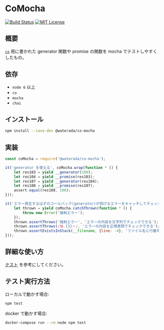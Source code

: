 CoMocha
=========
[![Build Status](https://travis-ci.org/waterada/co-mocha.svg?branch=master)](https://travis-ci.org/waterada/co-mocha)
[![MIT License](http://img.shields.io/badge/license-MIT-blue.svg?style=flat)](LICENSE)


概要
------

[`co`](https://www.npmjs.com/package/co) 用に書かれた generator 関数や promise の関数を mocha でテストしやすくしたもの。

依存
-----

- `node 6` 以上
- `co`
- `mocha`
- `chai`


インストール
-------------

```sh
npm install --save-dev @waterada/co-mocha
```

実装
---------

```js
const coMocha = require('@waterada/co-mocha');

it('generator を使える', coMocha.wrap(function * () {
    let res103 = yield __generator(100);
    let res104 = yield __promise(res103);
    let res107 = yield __generator(res104);
    let res108 = yield __promise(res107);
    assert.equal(res108, 108);
}));

it('エラー発生するはずのコールバック(generator)が投げるエラーをキャッチしてチェックできる', coMocha.wrap(function * () {
    let thrown = yield coMocha.catchThrown(function * () {
        throw new Error('強制エラー');
    });
    thrown.assertThrows('強制エラー', 'エラーの内容を文字列でチェックできる');
    thrown.assertThrows(/強.{3}ー/, 'エラーの内容を正規表現でチェックできる');
    thrown.assertExistsInStack(__filename, {line: -4}, 'ファイル名と行番号(相対)がstackに存在している')
}));
```

詳細な使い方
------------

[テスト](test/test-co-mocha.js) を参考にしてください。


テスト実行方法
--------------

ローカルで動かす場合:

```sh
npm test
```

docker で動かす場合:

```sh
docker-compose run --rm node npm test
```
